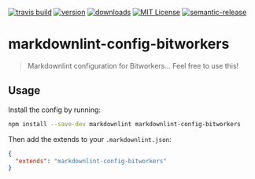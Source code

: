 [![travis build](https://img.shields.io/travis/bitworkers-official/markdownlint-config-bitworkers.svg?style=flat-square)](https://travis-ci.org/bitworkers-official/markdownlint-config-bitworkers) [![version](https://img.shields.io/npm/v/markdownlint-config-bitworkers.svg?style=flat-square)](http://npm.im/markdownlint-config-bitworkers) [![downloads](https://img.shields.io/npm/dm/markdownlint-config-bitworkers.svg?style=flat-square)](http://npm-stat.com/charts.html?package=markdownlint-config-bitworkers) [![MIT License](https://img.shields.io/npm/l/markdownlint-config-bitworkers.svg?style=flat-square)](http://opensource.org/licenses/MIT) [![semantic-release](https://img.shields.io/badge/%20%20%F0%9F%93%A6%F0%9F%9A%80-semantic--release-e10079.svg?style=flat-square)](https://github.com/semantic-release/semantic-release)

# markdownlint-config-bitworkers

> Markdownlint configuration for Bitworkers... Feel free to use this!

## Usage

Install the config by running:

```sh
npm install --save-dev markdownlint markdownlint-config-bitworkers
```

Then add the extends to your `.markdownlint.json`:

```json
{
  "extends": "markdownlint-config-bitworkers"
}
```
<!--  -->

